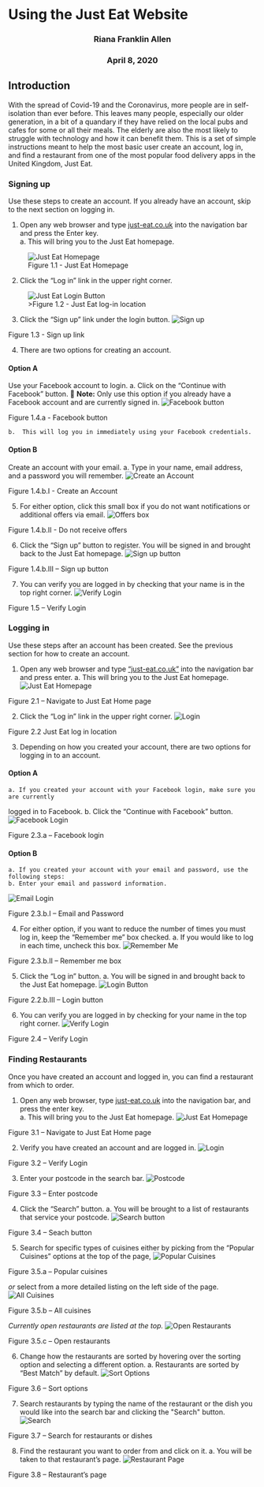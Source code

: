 # Using the Just Eat Website

### <center>Riana Franklin Allen</center>

### <center>April 8, 2020</center>

## Introduction
With the spread of Covid-19 and the Coronavirus, more people are in self-isolation than ever 
before. This leaves many people, especially our older generation, in a bit of a quandary if 
they have relied on the local pubs and cafes for some or all their meals. The elderly are 
also the most likely to struggle with technology and how it can benefit them. This is a set 
of simple instructions meant to help the most basic user create an account, log in, and find 
a restaurant from one of the most popular food delivery apps in the United Kingdom, Just Eat.

### Signing up 
Use these steps to create an account. If you already have an account, skip to the next section 
on logging in.
1.  Open any web browser and type [just-eat.co.uk](just-eat.co.uk) into the navigation bar and press the Enter key.  
   a.  This will bring you to the Just Eat homepage.
<figure>
	<img src="Images/Homepage.png"
		alt="Just Eat Homepage">
	<figcaption>Figure 1.1 - Just Eat Homepage</figcaption>
</figure>

2.  Click the “Log in” link in the upper right corner.
<figure>
	<img src="Images/Log_inButton.png"
		alt="Just Eat Login Button">
	<figcaption>>Figure 1.2 - Just Eat log-in location</figcaption>
</figure>

3.  Click the “Sign up” link under the login button.
![Sign up](Images/SignUpLink.png)
<figcaption>Figure 1.3 - Sign up link</figcaption>

4.  There are two options for creating an account.

#### Option A
Use your Facebook account to login.
    a.  Click on the “Continue with Facebook” button. 
:memo: **Note:** Only use this option if you 
already have a Facebook account and are currently signed in.
![Facebook button](Images/FBCreate.png)
<figcaption>Figure 1.4.a - Facebook button</figcaption>

    b.  This will log you in immediately using your Facebook credentials.

#### Option B
Create an account with your email.
    a.  Type in your name, email address, and a password you will remember. 
![Create an Account](Images/SignUpEmail.png)
<figcaption>Figure 1.4.b.I - Create an Account</figcaption>

5.  For either option, click this small box if you do not want notifications
or additional offers via email.
![Offers box](Images/DealsBox.png)
<figcaption>Figure 1.4.b.II - Do not receive offers</figcaption>

6.  Click the “Sign up” button to register. You will be signed in and brought back to
the Just Eat homepage.
![Sign up button](Images/SignUpButton.png)
<figcaption>Figure 1.4.b.III – Sign up button</figcaption>

7.  You can verify you are logged in by checking that your name is in the top right corner.
![Verify Login](Images/Verify.png)
<figcaption>Figure 1.5 – Verify Login</figcaption>


### Logging in 
Use these steps after an account has been created. See the previous section for how to 
create an account.
1.  Open any web browser and type [“just-eat.co.uk”](just-eat.co.uk) into the navigation bar 
and press enter.
    a.  This will bring you to the Just Eat homepage.
![Just Eat Homepage](Images/Homepage.png)
<figcaption>Figure 2.1 – Navigate to Just Eat Home page</figcaption>

2.  Click the “Log in” link in the upper right corner.
![Login](Images/Log_inButton.png)
<figcaption>Figure 2.2 Just Eat log in location</figcaption>

3.  Depending on how you created your account, there are two options for logging in to 
an account.

#### Option A
    a. If you created your account with your Facebook login, make sure you are currently 
logged in to Facebook. 
    b.  Click the “Continue with Facebook” button. 
![Facebook Login](Images/LoginFB.png)
<figcaption>Figure 2.3.a – Facebook login</figcaption>

#### Option B 
    a. If you created your account with your email and password, use the following steps:
    b. Enter your email and password information.
![Email Login](Images/LoginEmail.png)
<figcaption>Figure 2.3.b.I – Email and Password</figcaption>

4.  For either option, if you want to reduce the number of times you must log in, 
keep the “Remember me” box checked. 
    a.  If you would like to log in each time, uncheck this box.
![Remember Me](Images/RememberMe.png)
<figcaption>Figure 2.3.b.II – Remember me box</figcaption>

5.  Click the “Log in” button.
    a. You will be signed in and brought back to the Just Eat homepage.
![Login Button](Images/LoginButton)
<figcaption>Figure 2.2.b.III – Login button</figcaption>

6.  You can verify you are logged in by checking for your name in the top right corner.
![Verify Login](Images/Verify.png)
<figcaption>Figure 2.4 – Verify Login</figcaption>

### Finding Restaurants 
Once you have created an account and logged in, you can find a restaurant from 
which to order.

1.  Open any web browser, type [just-eat.co.uk](just-eat.co.uk) into the navigation
bar, and press the enter key.  
    a. This will bring you to the Just Eat homepage.
![Just Eat Homepage](Images/Homepage.png)
<figcaption>Figure 3.1 – Navigate to Just Eat Home page</figcaption>

2.  Verify you have created an account and are logged in. 
![Login](Images/Verify.png)
<figcaption>Figure 3.2 – Verify Login</figcaption>

3.  Enter your postcode in the search bar. 
![Postcode](Images/Postcode.png)
<figcaption>Figure 3.3 – Enter postcode</figcaption>
	
4.  Click the “Search” button.
    a.  You will be brought to a list of restaurants that 
service your postcode.
![Search button](Images/RestaurantSearch.png)
<figcaption>Figure 3.4 – Seach button</figcaption>

5.  Search for specific types of cuisines either by picking from the “Popular 
Cuisines” options at the top of the page,
![Popular Cuisines](Images/PopularCuisine.png)
<figcaption>Figure 3.5.a – Popular cuisines</figcaption>

*or* select from a more detailed listing on the left side of the page.
![All Cuisines](Images/NameSearch.png)
<figcaption>Figure 3.5.b – All cuisines</figcaption>

*Currently open restaurants are listed at the top.*
![Open Restaurants](Images/OpenRestaurants.png)
<figcaption>Figure 3.5.c – Open restaurants</figcaption>

6.  Change how the restaurants are sorted by hovering over the sorting option and 
selecting a different option.
    a. Restaurants are sorted by “Best Match” by default.
![Sort Options](Images/Sort.png)
<figcaption>Figure 3.6 – Sort options</figcaption>

7.  Search restaurants by typing the name of the restaurant or the dish you would 
like into the search bar and clicking the "Search" button.
![Search](Images/NameSearch.png)
<figcaption>Figure 3.7 – Search for restaurants or dishes</figcaption>

8.  Find the restaurant you want to order from and click on it.
    a.  You will be taken to that restaurant’s page.
![Restaurant Page](Images/RestaurantPage.png)
<figcaption>Figure 3.8 – Restaurant’s page</figcaption>

